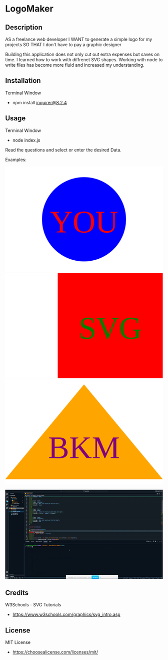 # LogoMaker  

## Description  

AS a freelance web developer
I WANT to generate a simple logo for my projects
SO THAT I don't have to pay a graphic designer

Building this application does not only cut out extra expenses but saves on time.
I learned how to work with diffrenet SVG shapes. 
Working with node to write files has become more fluid and increased my understanding.

## Installation
  
Terminal Window  
- npm install inquirer@8.2.4


## Usage

Terminal Window
- node index.js  
  
Read the questions and select or enter the desired Data.  

Examples:  
  
 ![Circle](./develop/examples/logoCircle.svg) ![Square](./develop/examples/logoSquare.svg)  
 ![Triangle](./develop/examples/logotriangle.svg)   


![ClipExample](./develop/examples/LOGOMAKER.gif)


 ## Credits

 W3Schools - SVG Tutorials  
 - https://www.w3schools.com/graphics/svg_intro.asp

 ## License

 MIT License   
 - https://choosealicense.com/licenses/mit/
